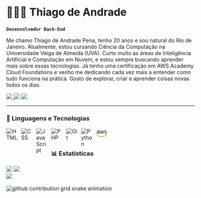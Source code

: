 # 🧑🏻‍💻 Thiago de Andrade

**`Desenvolvedor Back-End`**

Me chamo Thiago de Andrade Pena, tenho 20 anos e sou natural do Rio de Janeiro. Atualmente, estou cursando Ciência da Computação na Universidade Veiga de Almeida (UVA). Curto muito as áreas de Inteligência Artificial e Computação em Nuvem, e estou sempre buscando aprender mais sobre essas tecnologias. Já tenho uma certificação em AWS Academy Cloud Foundations e venho me dedicando cada vez mais a entender como tudo funciona na prática. Gosto de explorar, criar e aprender coisas novas todos os dias.



<p align="left">
    <a href = "mailto:deandradepenathiago@gmail.com"><img loading="lazy" src="https://img.shields.io/badge/Gmail-D14836?style=for-the-badge&logo=gmail&logoColor=white" target="_blank"
        />
    </a>
    <a href="https://www.linkedin.com/in/thiago-de-andrade-pena-981984353" target="_blank"><img loading="lazy" src="https://img.shields.io/badge/-LinkedIn-%230077B5?style=for-the-badge&logo=linkedin&logoColor=white" target="_blank"></a>
    <a href="https://www.instagram.com/thiiag0h/" target="_blank"><img loading="lazy" src="https://img.shields.io/badge/Instagram-E4405F?style=for-the-badge&logo=instagram&logoColor=white" target="_blank"></a>
</p>


---

### 🤖 Linguagens e Tecnologias

<img 
    align="left" 
    alt="HTML"
    title="HTML" 
    width="30px" 
    style="padding-right: 10px;" 
    src="https://cdn.jsdelivr.net/gh/devicons/devicon@latest/icons/html5/html5-original.svg" 
/>
<img 
    align="left" 
    alt="CSS" 
    title="CSS"
    width="30px" 
    style="padding-right: 10px;" 
    src="https://cdn.jsdelivr.net/gh/devicons/devicon@latest/icons/css3/css3-original.svg" 
/>
<img 
    align="left" 
    alt="JavaScript" 
    title="JavaScript"
    width="30px" 
    style="padding-right: 10px;" 
    src="https://cdn.jsdelivr.net/gh/devicons/devicon@latest/icons/javascript/javascript-original.svg" 
/>
<img 
    align="left" 
    alt="PHP" 
    title="PHP"
    width="30px" 
    style="padding-right: 10px;" 
    src="https://cdn.jsdelivr.net/gh/devicons/devicon@latest/icons/php/php-original.svg" 
/>

<img 
    align="left" 
    alt="Git" 
    title="Git"
    width="30px" 
    style="padding-right: 10px;" 
    src="https://cdn.jsdelivr.net/gh/devicons/devicon@latest/icons/git/git-original.svg" 
/>
<img 
    align="left" 
    alt="Python" 
    title="Python"
    width="30px" 
    style="padding-right: 10px;" 
    src="https://cdn.jsdelivr.net/gh/devicons/devicon@latest/icons/python/python-original.svg" 
/>
<img 
    align="left" 
    alt="Python" 
    title="Python"
    width="30px" 
    style="padding-right: 10px;" 
src="https://raw.githubusercontent.com/devicons/devicon/master/icons/amazonwebservices/amazonwebservices-original-wordmark.svg" 
/> 
<br/>
<br/>
### 📊 Estatísticas
![](https://github-readme-stats.vercel.app/api/top-langs/?username=thiag0h&theme=dark&hide_border=false&include_all_commits=false&count_private=false&layout=compact)
![](https://github-readme-stats.vercel.app/api?username=thiag0h&theme=dark&hide_border=false&include_all_commits=false&count_private=false)<br/>
![](https://nirzak-streak-stats.vercel.app/?user=thiag0h&theme=dark&hide_border=false)<br/>
</p>
<picture>
  <source media="(prefers-color-scheme: dark)" srcset="https://raw.githubusercontent.com/YourUser/YourUser/output/github-contribution-grid-snake-dark.svg">
  <source media="(prefers-color-scheme: light)" srcset="https://raw.githubusercontent.com/YourUser/YourUser/output/github-contribution-grid-snake.svg">
  <img alt="github contribution grid snake animation" src="https://raw.githubusercontent.com/YourUser/YourUser/output/github-contribution-grid-snake.svg">
</picture>

